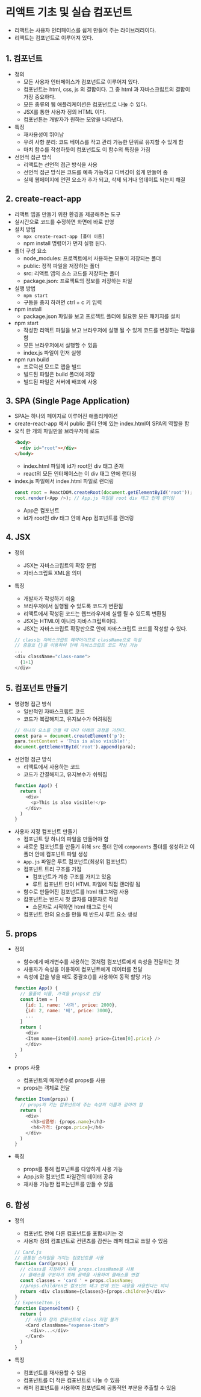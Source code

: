 # 리액트 기초 및 실습 컴포넌트
- 리액트는 사용자 인터페이스를 쉽게 만들어 주는 라이브러리이다.
- 리액트는 컴포넌트로 이루어져 있다.
## 1. 컴포넌트
- 정의
  - 모든 사용자 인터페이스가 컴포넌트로 이루어져 있다.
  - 컴포넌트는 html, css, js 의 결합이다. 그 중 html 과 자바스크립트의 결합이 가장 중요하다.
  - 모든 종류의 웹 애플리케이션은 컴포넌트로 나눌 수 있다.
  - JSX를 통한 사용자 정의 HTML 이다.
  - 컴포넌튼는 개발자가 원하는 모양을 나타낸다.
- 특징
  - 재사용성이 뛰어남
  - 우려 사항 분리: 코드 베이스를 작고 관리 가능한 단위로 유지할 수 있게 함
  - 마치 함수를 작성하듯이 컴포넌트도 이 함수의 특징을 가짐
- 선언적 접근 방식
  - 리액트는 선언적 접근 방식을 사용
  - 선언적 접근 방식은 코드를 예측 가능하고 디버깅이 쉽게 만들어 줌
  - 실제 웹페이지에 언떤 요소가 추가 되고, 삭제 되거나 업데이트 되는지 해결

## 2. create-react-app
- 리액트 앱을 만들기 위한 환경을 제공해주는 도구
- 실시간으로 코드를 수정하면 화면에 바로 반영
- 설치 방법
  - `npx create-react-app [폴더 이름]`
  - npm install 명령어가 먼저 실행 된다.
- 폴더 구성 요소
  - node_modules: 프로젝트에서 사용하는 모듈이 저장되는 폴더
  - public: 정적 파일을 저장하는 폴더
  - src: 리액트 앱의 소스 코드를 저장하는 폴더
  - package.json: 프로젝트의 정보를 저장하는 파일
- 실행 방법
  - `npm start`
  - 구동을 중지 하려면 ctrl + c 키 입력
- npm install
  - package.json 파일을 보고 프로젝트 폴더에 필요한 모든 패키지를 설치
- npm start
  - 작성한 리액트 파일을 보고 브라우저에 실행 될 수 있게 코드를 변경하는 작업을 함
  - 모든 브라우저에서 실행할 수 있음
  - index.js 파일이 먼저 실행
- npm run build
  - 프로덕션 모드로 앱을 빌드
  - 빌드된 파일은 build 폴더에 저장
  - 빌드된 파일은 서버에 배포에 사용

## 3. SPA (Single Page Application)
- SPA는 하나의 페이지로 이루어진 애플리케이션
- create-react-app 에서 public 폴더 안에 있는 index.html이 SPA의 역할을 함
- 오직 한 개의 파일만을 브라우저에 로드
  ```html
  <body>
    <div id="root"></div>
  </body>
  ```
  - index.html 파일에 id가 root인 div 태그 존재
  - react의 모든 인터페이스는 이 div 태그 안에 랜더링
- index.js 파일에서 index.html 파일로 랜더링
  ```javascript
  const root = ReactDOM.createRoot(document.getElementById('root'));
  root.render(<App />); // App.js 파일을 root div 태그 안에 랜더링
  ```
  - App은 컴포넌트
  - id가 root인 div 태그 안에 App 컴포넌트를 랜더링

## 4. JSX
- 정의
  - JSX는 자바스크립트의 확장 문법
  - 자바스크립트 XML을 의미

- 특징
  - 개발자가 작성하기 쉬움
  - 브라우저에서 실행될 수 있도록 코드가 변환됨
  - 리액트에서 작성된 코드는 웹브라우저에 실핼 될 수 있도록 변환됨
  - JSX는 HTML이 아니라 자바스크립트이다.
  - JSX는 자바스크립트 확장판으로 안에 자바스크립트 코드를 작성할 수 있다.
  ```javascript
  // class는 자바스크립트 예약어이므로 className으로 작성
  // 중괄호 {}를 이용하여 안에 자바스크립트 코드 작성 가능
  ...
  <div className="class-name">
    {1+1}
  </div>
  ```

## 5. 컴포넌트 만들기
- 명령형 접근 방식
  - 일반적인 자바스크립트 코드
  - 코드가 복잡해지고, 유지보수가 어려워짐
  ```javascript
  // 하나의 요소를 만들 때 마다 아래의 과정을 거친다.
  const para = document.createElement('p');
  para.textContent = 'This is also visible!';
  document.getElementById('root').append(para);
  ```
- 선언형 접근 방식
  - 리액트에서 사용하는 코드
  - 코드가 간결해지고, 유지보수가 쉬워짐
  ```javascript
  function App() {
    return (
      <div>
        <p>This is also visible!</p>
      </div>
    )
  }
  ```
- 사용자 지정 컴포넌트 만들기
  - 컴포넌트 당 하나의 파일을 만들어야 함
  - 새로운 컴포넌트를 만들기 위해 `src` 폴더 안에 `components` 폴더를 생성하고 이 폴더 안에 컴포넌트 파일 생성
  - `App.js` 파일은 루트 컴포넌트(최상위 컴포넌트)
  - 컴포넌트 트리 구조를 가짐
    - 컴포넌트가 계층 구조를 가지고 있음
    - 루트 컴포넌트 만이 HTML 파일에 직접 랜더링 됨
  - 함수로 만들어진 컴포넌트를 html 태그처럼 사용
  - 캄포넌트는 반드시 첫 글자를 대문자로 작성
    - 소문자로 시작하면 html 태그로 인식
  - 컴포넌트 안의 요소를 만들 때 반드시 루트 요소 생성

## 5. props
- 정의
  - 함수에게 매개변수를 사용하는 것처럼 컴포넌트에게 속성을 전달하는 것
  - 사용자가 속성을 이용하여 컴포넌트에게 데이터를 전달
  - 속성에 값을 넣을 때도 중괄호{}를 사용하여 동적 할당 가능
  ```javascript
  function App() {
    // 물품의 이름, 가격을 props로 전달
    const item = [
      {id: 1, name: '사과', price: 2000},
      {id: 2, name: '배', price: 3000},
      ...
    ]
    return (
      <div>
      <Item name={item[0].name} price={item[0].price} />
      </div>
    )
  }
  ```
- props 사용
  - 컴포넌트의 매개변수로 props를 사용
  - props는 객체로 전달
  ```javascript
  function Item(props) {
    // props의 키는 컴포넌트에 주는 속성의 이름과 같아야 함
    return (
      <div>
        <h3>상품명: {props.name}</h3>
        <h4>가격: {props.price}</h4>
      </div>
    )
  }
  ```

- 특징
  - props를 통해 컴포넌트를 다양하게 사용 가능
  - App.js와 컴포넌트 파일간의 데이터 공유
  - 재사용 가능한 컴포는넌트를 만들 수 있음

## 6. 합성
- 정의
  - 컴포넌트 안에 다른 컴포넌트를 포함시키는 것
  - 사용자 정의 컴포넌트로 컨텐츠를 감싼는 래퍼 태그로 쓰일 수 있음
  ```javascript
  // Card.js
  // 공통된 스타일을 가지는 컴포넌트를 사용
  function Card(props) {
    // class를 지정하기 위해 props.className을 사용
    // 클래스를 구분하기 위해 공백을 사용하여 클래스를 연결
    const classes = 'card ' + props.className;
    //props.children은 컴포넌트 태그 안에 있는 내용을 사용한다는 의미
    return <div className={classes}>{props.children}</div>
  }
  // ExpenseItem.js
  function ExpenseItem() {
    return (
      // 사용자 정의 컴포넌트에 class 지정 불가
      <Card className="expense-item">
        <div>...</div>
      </Card>
    )
  }
  ```

- 특징
  - 컴포넌트를 재사용할 수 있음
  - 컴포넌트를 더 작은 컴포넌트로 나눌 수 있음
  - 래퍼 컴포넌트를 사용하여 컴포넌트에 공통적인 부분을 추출할 수 있음